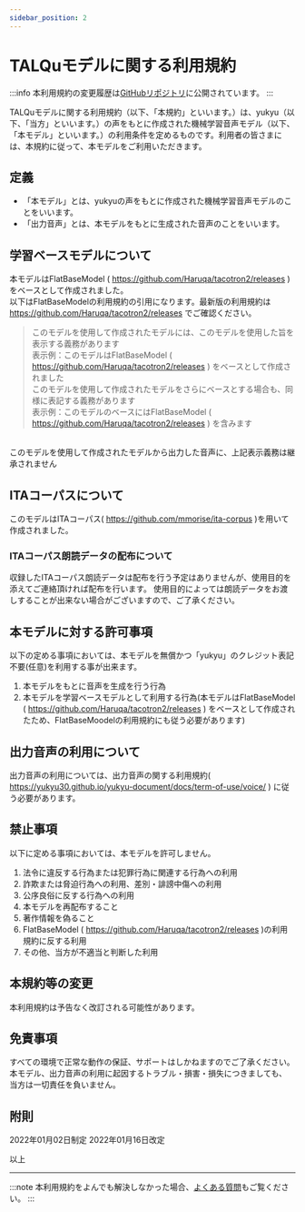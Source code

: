 ```yaml
---
sidebar_position: 2
---
```


# TALQuモデルに関する利用規約
:::info
本利用規約の変更履歴は[GitHubリポジトリ](https://github.com/yukyu30/yukyu_document/commits/master/docs/term-of-use/talqu-model.md)に公開されています。
:::


TALQuモデルに関する利用規約（以下、「本規約」といいます。）は、yukyu（以下、「当方」といいます。）の声をもとに作成された機械学習音声モデル（以下、「本モデル」といいます。）の利用条件を定めるものです。利用者の皆さまには、本規約に従って、本モデルをご利用いただきます。

## 定義
- 「本モデル」とは、yukyuの声をもとに作成された機械学習音声モデルのことをいいます。
- 「出力音声」とは、本モデルをもとに生成された音声のことをいいます。

## 学習ベースモデルについて
本モデルはFlatBaseModel ( https://github.com/Haruqa/tacotron2/releases ) をベースとして作成されました。  
以下はFlatBaseModelの利用規約の引用になります。最新版の利用規約は https://github.com/Haruqa/tacotron2/releases でご確認ください。

> このモデルを使用して作成されたモデルには、このモデルを使用した旨を表示する義務があります  
表示例：このモデルはFlatBaseModel ( https://github.com/Haruqa/tacotron2/releases ) をベースとして作成されました  
このモデルを使用して作成されたモデルをさらにベースとする場合も、同様に表記する義務があります  
表示例：このモデルのベースにはFlatBaseModel ( https://github.com/Haruqa/tacotron2/releases ) を含みます  
<br/> 
このモデルを使用して作成されたモデルから出力した音声に、上記表示義務は継承されません

## ITAコーパスについて
このモデルはITAコーパス( https://github.com/mmorise/ita-corpus )を用いて作成されました。
### ITAコーパス朗読データの配布について
収録したITAコーパス朗読データは配布を行う予定はありませんが、使用目的を添えてご連絡頂ければ配布を行います。
使用目的によっては朗読データをお渡しすることが出来ない場合がございますので、ご了承ください。

## 本モデルに対する許可事項
以下の定める事項においては、本モデルを無償かつ「yukyu」のクレジット表記不要(任意)を利用する事が出来ます。

1. 本モデルをもとに音声を生成を行う行為
2. 本モデルを学習ベースモデルとして利用する行為(本モデルはFlatBaseModel ( https://github.com/Haruqa/tacotron2/releases ) をベースとして作成されたため、FlatBaseMoodelの利用規約にも従う必要があります)

## 出力音声の利用について
出力音声の利用については、出力音声の関する利用規約( https://yukyu30.github.io/yukyu-document/docs/term-of-use/voice/ ) に従う必要があります。

## 禁止事項
以下に定める事項においては、本モデルを許可しません。
1. 法令に違反する行為または犯罪行為に関連する行為への利用
2. 詐欺または脅迫行為への利用、差別・誹謗中傷への利用
3. 公序良俗に反する行為への利用
4. 本モデルを再配布すること
5. 著作情報を偽ること
6. FlatBaseModel ( https://github.com/Haruqa/tacotron2/releases )の利用規約に反する利用
7. その他、当方が不適当と判断した利用

## 本規約等の変更
本利用規約は予告なく改訂される可能性があります。

## 免責事項
すべての環境で正常な動作の保証、サポートはしかねますのでご了承ください。
本モデル、出力音声の利用に起因するトラブル・損害・損失につきましても、
当方は一切責任を負いません。

## 附則
2022年01月02日制定 
2022年01月16日改定 

以上  
<hr/>

:::note
本利用規約をよんでも解決しなかった場合、[よくある質問](https://yukyu30.github.io/yukyu-document/docs/faq/)もご覧ください。
:::

